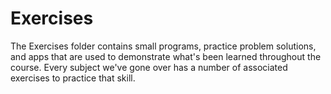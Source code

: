 Exercises  
====================

The Exercises folder contains small programs, practice problem solutions, and apps that are used to demonstrate what's been learned throughout the course. Every subject we've gone over has a number of associated exercises to practice that skill.
